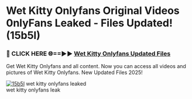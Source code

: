 # Wet Kitty Onlyfans Original Videos 0nlyFans Leaked - Files Updated! (15b5l)

<h3>🔴 CLICK HERE 🌐==►► <a href="https://hideuri.com/03YgE1" rel="nofollow">Wet Kitty Onlyfans Updated Files</a></h3>

Get Wet Kitty Onlyfans and all content. Now you can access all videos and pictures of Wet Kitty Onlyfans. New Updated Files 2025!

[![15b5l](https://i.imgur.com/NaUBvic.gif)](https://hideuri.com/03YgE1)
wet kitty onlyfans leaked<br>
wet kitty onlyfans leak